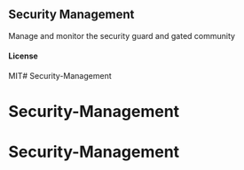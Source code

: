 ## Security Management

Manage and monitor the security guard and gated community

#### License

MIT# Security-Management
# Security-Management
# Security-Management
